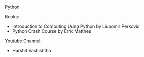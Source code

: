   Python

Books:
* Introduction to Computing Using Python by Ljubomir Perkovic
* Python Crash Course by Erric Matthes

Youtube Channel:
* Harshit Vashishtha
